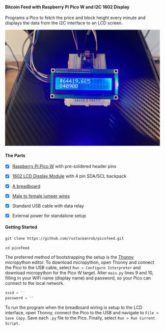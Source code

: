 #### Bitcoin Feed with Raspberry Pi Pico W and I2C 1602 Display

Programs a Pico to fetch the price and block height every minute and displays the data from the I2C interface to an LCD screen.

![Picofeed](./picofeed.jpg)

#### The Parts

-[x] [Raspberry Pi Pico W](https://www.amazon.com/Pico-Raspberry-Pre-Soldered-Dual-core-Processor/dp/B0BK9W4H2Q/ref=sr_1_4?crid=1BHUD894SXLEH&dib=eyJ2IjoiMSJ9.fwbQmoH_WONpf6FqMJoavUFIlwWdZydA1wDrREtCQjcxpQnpHVlkSc1ljXlQuOBEviXrW4IK106l5JvpCLEja--yFZU8SGRD3T_wjiJAFxKM5GSTWO1xdDx5nZ-rYSHC21FwKRNQlFgQcn5-XzRR1ZrzulI2UPfomvRnE0cRPiaoN-nmUq9IyTSQyWN69AS8GxU2N7LFDTjK4IaJkac7zaWjeddaIrQCrCGlFFigtJiEycsVuzDvQUpQnJDB1FJWxhdN2R9ZIE3Io5OzS38CQ_UvbpS2_wgMlvNXRdJwXLg.d6B0Ne6Lc64tG7EGnWtVvx4APMNi102AARYgU-ui-gE&dib_tag=se&keywords=raspberry+pi+pico+w&qid=1714100199&s=electronics&sprefix=raspberry+pi+pico+%2Celectronics%2C180&sr=1-4) with pre-soldered header pins

-[x] [1602 LCD Display Module](https://www.amazon.com/GeeekPi-Character-Backlight-Raspberry-Electrical/dp/B07S7PJYM6/ref=sr_1_3?crid=1B9K8V0M4JIU4&dib=eyJ2IjoiMSJ9.NHHShKxQ3uIocjrDetOFyu5kBGo87N4pCyU6pLU4Nshz_xyNWSktruDgVruT0alISbyHAC5mxLz0kionSfPYZsHcIdPxtQjfhM6c8vF9feu1gtOOF2qDRMsWud3jXDMGSOzA7ft2m9hl58tTWlx1zhHCMhcEJxzh-bx4iNHVsC8dXtLCIiWiqydeUULa_lTBH6oze_gJIX_aUtKJgPzWUeK48bMzMzdik7e1MpD-YfdIyvfMV5HYl_Uy8fHoKoLfKbnBSsWcvplpg07atbZ7mt0bYZThQ1tG3poLsujain8.5cSX_XI26JSxs8oe_5xHTf455_z1YmYRan-mku4bTqA&dib_tag=se&keywords=2x16+lcd+display+i2c&qid=1714100237&s=electronics&sprefix=2x16+lcd+display+i2c%2Celectronics%2C172&sr=1-3) with 4 pin SDA/SCL backpack

-[x] [A breadboard](https://www.amazon.com/DEYUE-breadboard-Set-Prototype-Board/dp/B07LFD4LT6/ref=sr_1_3?crid=3CP9E85VB8HEP&dib=eyJ2IjoiMSJ9.0XjhQpvsxVGvVwki4XDjTQ1NwlQgUbmPkISrVDMlHvUJ74nv754rZAUCzJ7kgtUD3pwxm_bdXd9CvmXk3eP9z8Hs6wBFZ3t31iQ3SytGpxhaeIJrTYczfOZXE9dn7B353NM52FY6EduYHq_CP1fis8hEgaYYCEcbGgVij5eG0rgxuQ65_sA4ZsNV2wHVewG-mE7crDHzR6adIwMFdld8t-kzynZ08loLt898wE2MZV0.ltFF8MNyt17sx_ArWk2oZCnFgjZZkSZMOKdIssk-UJ4&dib_tag=se&keywords=breadboard&qid=1714100724&sprefix=breadboar%2Caps%2C275&sr=8-3)

-[x] [Male to female jumper wires](https://www.amazon.com/Elegoo-EL-CP-004-Multicolored-Breadboard-arduino/dp/B01EV70C78/ref=sr_1_3?crid=26CZV37H2KD90&dib=eyJ2IjoiMSJ9.1JTtZYzqh1JVSNxn_zOlNMNRLxFT2KI-nY_HZ8AEBLUGfAf_2KcjXo9ROFkGCOp88Xpy0he-jUG-HQV-vDVDGyp71LrqMw_SwC37FnCAa1xvRxftg1JLnGJcDH0G1ZE3KHfxu-oRkGCizPwggeekczIV3lLfOvsJk66z2h3nk2eR8hklNHhAoGm5UZbNi3qSqVAI9lwynSeEM64bH8X60wc4-XFfIW09IBJNhvX9Ah8.CJcJY3L8iZ4Yyh0oULjU7Ixc25__aC55mgfDCCZgrSE&dib_tag=se&keywords=breadboard+jumper+wires&qid=1714100776&sprefix=breadboard+jumper+%2Caps%2C220&sr=8-3)

-[x] Standard USB cable with data relay

-[x] External power for standalone setup

#### Getting Started

`git clone https://github.com/rustaceanrob/picofeed.git`

`cd picofeed`

The preferred method of bootstrapping the setup is the [Thonny](https://thonny.org/) micropython editor. To download micropython, open Thonny and connect the Pico to the USB cable, select `Run > Configure Interpreter` and download micropython for the Pico W target. Alter `main.py` lines 9 and 10, filling in your WiFi name (display name) and password, so your Pico can connect to the local network.

```python
ssid = ''
password = ''
```

To run the program when the breadboard wiring is setup to the LCD interface, open Thonny, connect the Pico to the USB and navigate to `File > Save Copy`. Save each `.py` file to the Pico. Finally, select `Run > Run Current Script`.

